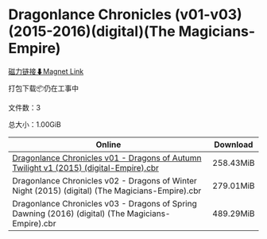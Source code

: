# Dragonlance Chronicles (v01-v03)(2015-2016)(digital)(The Magicians-Empire)

[磁力链接⬇Magnet Link](magnet:?xt=urn:btih:7263cd76a602b16b04416063ecf847061c2fa13c&dn=Dragonlance%20Chronicles%20%28v01-v03%29%282015-2016%29%28digital%29%28The%20Magicians-Empire%29)

打包下载📦仍在工事中

文件数：3

总大小：1.00GiB

Online | Download
--- | ---
[Dragonlance Chronicles v01 - Dragons of Autumn Twilight v1 (2015) (digital-Empire).cbr](https://github.com/alicewish/markdown/blob/master/comic/Dragonlance-Chronicles-v01-Dragons-of-Autumn-Twilight-v1-2015-digital-Empire-cbr.md) | 258.43MiB
Dragonlance Chronicles v02 - Dragons of Winter Night (2015) (digital) (The Magicians-Empire).cbr | 279.01MiB
Dragonlance Chronicles v03 - Dragons of Spring Dawning (2016) (digital) (The Magicians-Empire).cbr | 489.29MiB